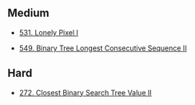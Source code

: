 ## Medium

* [531. Lonely Pixel I](https://leetcode.com/problems/lonely-pixel-i/)

* [549. Binary Tree Longest Consecutive Sequence II](https://leetcode.com/problems/binary-tree-longest-consecutive-sequence-ii/)

## Hard

* [272. Closest Binary Search Tree Value II](https://leetcode.com/problems/closest-binary-search-tree-value-ii/)
